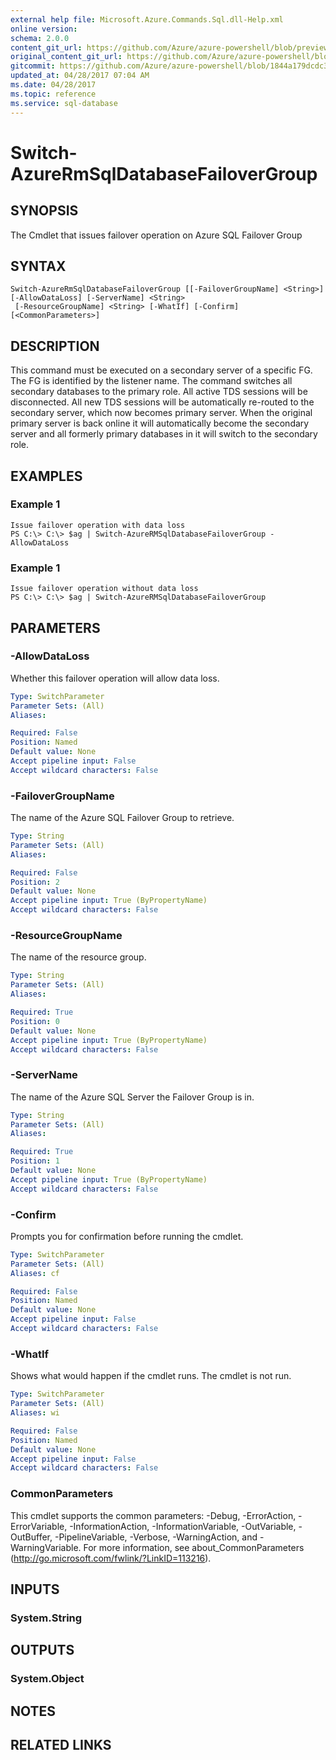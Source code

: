 ```yaml
---
external help file: Microsoft.Azure.Commands.Sql.dll-Help.xml
online version:
schema: 2.0.0
content_git_url: https://github.com/Azure/azure-powershell/blob/preview/src/ResourceManager/Sql/Commands.Sql/help/Switch-AzureRmSqlDatabaseFailoverGroup.md
original_content_git_url: https://github.com/Azure/azure-powershell/blob/preview/src/ResourceManager/Sql/Commands.Sql/help/Switch-AzureRmSqlDatabaseFailoverGroup.md
gitcommit: https://github.com/Azure/azure-powershell/blob/1844a179dcdc378afe538856e5f5140acffa4760
updated_at: 04/28/2017 07:04 AM
ms.date: 04/28/2017
ms.topic: reference
ms.service: sql-database
---
```


# Switch-AzureRmSqlDatabaseFailoverGroup

## SYNOPSIS
The Cmdlet that issues failover operation on Azure SQL Failover Group

## SYNTAX

```
Switch-AzureRmSqlDatabaseFailoverGroup [[-FailoverGroupName] <String>] [-AllowDataLoss] [-ServerName] <String>
 [-ResourceGroupName] <String> [-WhatIf] [-Confirm] [<CommonParameters>]
```

## DESCRIPTION
This command must be executed on a secondary server of a specific FG. The FG is identified by the listener name. The command switches all secondary databases to the primary role. All active TDS sessions will be disconnected. All new TDS sessions will be automatically re-routed to the secondary server, which now becomes primary server. When the original primary server is back online it will automatically become the secondary server and all formerly primary databases in it will switch to the secondary role. 


## EXAMPLES

### Example 1
```
Issue failover operation with data loss
PS C:\> C:\> $ag | Switch-AzureRMSqlDatabaseFailoverGroup -AllowDataLoss 

```

### Example 1
```
Issue failover operation without data loss
PS C:\> C:\> $ag | Switch-AzureRMSqlDatabaseFailoverGroup 

```


## PARAMETERS

### -AllowDataLoss
Whether this failover operation will allow data loss.

```yaml
Type: SwitchParameter
Parameter Sets: (All)
Aliases: 

Required: False
Position: Named
Default value: None
Accept pipeline input: False
Accept wildcard characters: False
```

### -FailoverGroupName
The name of the Azure SQL Failover Group to retrieve.

```yaml
Type: String
Parameter Sets: (All)
Aliases: 

Required: False
Position: 2
Default value: None
Accept pipeline input: True (ByPropertyName)
Accept wildcard characters: False
```

### -ResourceGroupName
The name of the resource group.

```yaml
Type: String
Parameter Sets: (All)
Aliases: 

Required: True
Position: 0
Default value: None
Accept pipeline input: True (ByPropertyName)
Accept wildcard characters: False
```

### -ServerName
The name of the Azure SQL Server the Failover Group is in.

```yaml
Type: String
Parameter Sets: (All)
Aliases: 

Required: True
Position: 1
Default value: None
Accept pipeline input: True (ByPropertyName)
Accept wildcard characters: False
```

### -Confirm
Prompts you for confirmation before running the cmdlet.

```yaml
Type: SwitchParameter
Parameter Sets: (All)
Aliases: cf

Required: False
Position: Named
Default value: None
Accept pipeline input: False
Accept wildcard characters: False
```

### -WhatIf
Shows what would happen if the cmdlet runs.
The cmdlet is not run.

```yaml
Type: SwitchParameter
Parameter Sets: (All)
Aliases: wi

Required: False
Position: Named
Default value: None
Accept pipeline input: False
Accept wildcard characters: False
```

### CommonParameters
This cmdlet supports the common parameters: -Debug, -ErrorAction, -ErrorVariable, -InformationAction, -InformationVariable, -OutVariable, -OutBuffer, -PipelineVariable, -Verbose, -WarningAction, and -WarningVariable. For more information, see about_CommonParameters (http://go.microsoft.com/fwlink/?LinkID=113216).

## INPUTS

### System.String

## OUTPUTS

### System.Object

## NOTES

## RELATED LINKS

